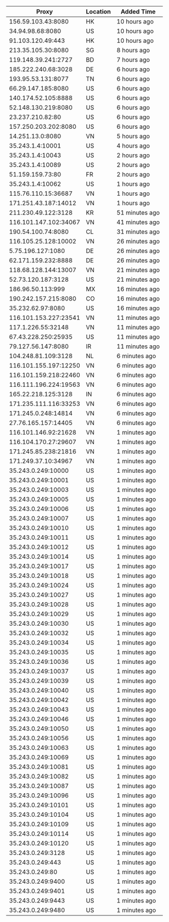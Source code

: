 | Proxy | Location | Added Time |
|---------|----------|------------|
| 156.59.103.43:8080 | HK | 10 hours ago |
| 34.94.98.68:8080 | US | 10 hours ago |
| 91.103.120.49:443 | HK | 10 hours ago |
| 213.35.105.30:8080 | SG | 8 hours ago |
| 119.148.39.241:2727 | BD | 7 hours ago |
| 185.222.240.68:3028 | DE | 6 hours ago |
| 193.95.53.131:8077 | TN | 6 hours ago |
| 66.29.147.185:8080 | US | 6 hours ago |
| 140.174.52.105:8888 | US | 6 hours ago |
| 52.148.130.219:8080 | US | 6 hours ago |
| 23.237.210.82:80 | US | 6 hours ago |
| 157.250.203.202:8080 | US | 6 hours ago |
| 14.251.13.0:8080 | VN | 5 hours ago |
| 35.243.1.4:10001 | US | 4 hours ago |
| 35.243.1.4:10043 | US | 2 hours ago |
| 35.243.1.4:10089 | US | 2 hours ago |
| 51.159.159.73:80 | FR | 2 hours ago |
| 35.243.1.4:10062 | US | 1 hours ago |
| 115.76.110.15:36687 | VN | 1 hours ago |
| 171.251.43.187:14012 | VN | 1 hours ago |
| 211.230.49.122:3128 | KR | 51 minutes ago |
| 116.101.147.102:34067 | VN | 41 minutes ago |
| 190.54.100.74:8080 | CL | 31 minutes ago |
| 116.105.25.128:10002 | VN | 26 minutes ago |
| 5.75.196.127:1080 | DE | 26 minutes ago |
| 62.171.159.232:8888 | DE | 26 minutes ago |
| 118.68.128.144:13007 | VN | 21 minutes ago |
| 52.73.120.187:3128 | US | 21 minutes ago |
| 186.96.50.113:999 | MX | 16 minutes ago |
| 190.242.157.215:8080 | CO | 16 minutes ago |
| 35.232.62.97:8080 | US | 16 minutes ago |
| 116.101.153.227:23541 | VN | 11 minutes ago |
| 117.1.226.55:32148 | VN | 11 minutes ago |
| 67.43.228.250:25935 | US | 11 minutes ago |
| 79.127.56.147:8080 | IR | 11 minutes ago |
| 104.248.81.109:3128 | NL | 6 minutes ago |
| 116.101.155.197:12250 | VN | 6 minutes ago |
| 116.101.159.218:22460 | VN | 6 minutes ago |
| 116.111.196.224:19563 | VN | 6 minutes ago |
| 165.22.218.125:3128 | IN | 6 minutes ago |
| 171.235.111.116:33253 | VN | 6 minutes ago |
| 171.245.0.248:14814 | VN | 6 minutes ago |
| 27.76.165.157:14405 | VN | 6 minutes ago |
| 116.101.146.92:21628 | VN | 1 minutes ago |
| 116.104.170.27:29607 | VN | 1 minutes ago |
| 171.245.85.238:21816 | VN | 1 minutes ago |
| 171.249.37.10:34967 | VN | 1 minutes ago |
| 35.243.0.249:10000 | US | 1 minutes ago |
| 35.243.0.249:10001 | US | 1 minutes ago |
| 35.243.0.249:10003 | US | 1 minutes ago |
| 35.243.0.249:10005 | US | 1 minutes ago |
| 35.243.0.249:10006 | US | 1 minutes ago |
| 35.243.0.249:10007 | US | 1 minutes ago |
| 35.243.0.249:10010 | US | 1 minutes ago |
| 35.243.0.249:10011 | US | 1 minutes ago |
| 35.243.0.249:10012 | US | 1 minutes ago |
| 35.243.0.249:10014 | US | 1 minutes ago |
| 35.243.0.249:10017 | US | 1 minutes ago |
| 35.243.0.249:10018 | US | 1 minutes ago |
| 35.243.0.249:10024 | US | 1 minutes ago |
| 35.243.0.249:10027 | US | 1 minutes ago |
| 35.243.0.249:10028 | US | 1 minutes ago |
| 35.243.0.249:10029 | US | 1 minutes ago |
| 35.243.0.249:10030 | US | 1 minutes ago |
| 35.243.0.249:10032 | US | 1 minutes ago |
| 35.243.0.249:10034 | US | 1 minutes ago |
| 35.243.0.249:10035 | US | 1 minutes ago |
| 35.243.0.249:10036 | US | 1 minutes ago |
| 35.243.0.249:10037 | US | 1 minutes ago |
| 35.243.0.249:10039 | US | 1 minutes ago |
| 35.243.0.249:10040 | US | 1 minutes ago |
| 35.243.0.249:10042 | US | 1 minutes ago |
| 35.243.0.249:10043 | US | 1 minutes ago |
| 35.243.0.249:10046 | US | 1 minutes ago |
| 35.243.0.249:10050 | US | 1 minutes ago |
| 35.243.0.249:10056 | US | 1 minutes ago |
| 35.243.0.249:10063 | US | 1 minutes ago |
| 35.243.0.249:10069 | US | 1 minutes ago |
| 35.243.0.249:10081 | US | 1 minutes ago |
| 35.243.0.249:10082 | US | 1 minutes ago |
| 35.243.0.249:10087 | US | 1 minutes ago |
| 35.243.0.249:10096 | US | 1 minutes ago |
| 35.243.0.249:10101 | US | 1 minutes ago |
| 35.243.0.249:10104 | US | 1 minutes ago |
| 35.243.0.249:10109 | US | 1 minutes ago |
| 35.243.0.249:10114 | US | 1 minutes ago |
| 35.243.0.249:10120 | US | 1 minutes ago |
| 35.243.0.249:3128 | US | 1 minutes ago |
| 35.243.0.249:443 | US | 1 minutes ago |
| 35.243.0.249:80 | US | 1 minutes ago |
| 35.243.0.249:9400 | US | 1 minutes ago |
| 35.243.0.249:9401 | US | 1 minutes ago |
| 35.243.0.249:9443 | US | 1 minutes ago |
| 35.243.0.249:9480 | US | 1 minutes ago |
